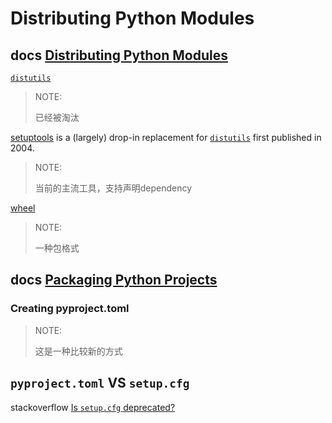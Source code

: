 # Distributing Python Modules	

## docs [Distributing Python Modules](https://docs.python.org/3/distributing/index.html#distributing-python-modules)



[`distutils`](https://docs.python.org/3/library/distutils.html#module-distutils) 

> NOTE: 
>
> 已经被淘汰

[setuptools](https://setuptools.readthedocs.io/en/latest/) is a (largely) drop-in replacement for [`distutils`](https://docs.python.org/3/library/distutils.html#module-distutils) first published in 2004.

> NOTE: 
>
> 当前的主流工具，支持声明dependency

[wheel](https://wheel.readthedocs.io/) 

> NOTE: 
>
> 一种包格式



## docs [Packaging Python Projects](https://packaging.python.org/en/latest/tutorials/packaging-projects/#packaging-python-projects)

### Creating pyproject.toml

> NOTE: 
>
> 这是一种比较新的方式



## `pyproject.toml` VS `setup.cfg`

stackoverflow [Is `setup.cfg` deprecated?](https://stackoverflow.com/questions/44878600/is-setup-cfg-deprecated)
